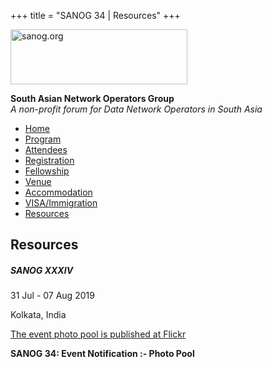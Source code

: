 +++
title = "SANOG 34 | Resources"
+++

[<img src="../images/logo.jpg" width="283" height="88" alt="sanog.org" />](../index.html)

**South Asian Network Operators Group**  
*A non-profit forum for Data Network Operators in South Asia*

-   [Home](index.html)
-   [Program](program.html)
-   [Attendees](attendee.html)
-   [Registration](reg.html)
-   [Fellowship](fellowship.html)
-   [Venue](venue.html)
-   [Accommodation](accomo.html)
-   [VISA/Immigration](visa.html)
-   [Resources](downloads.html)

Resources
---------

##### SANOG XXXIV

31 Jul - 07 Aug 2019

Kolkata, India

[The event photo pool is published at
Flickr](https://www.flickr.com/groups/sanog34/pool/)

**SANOG 34: Event Notification :- Photo Pool**

  
  

 
